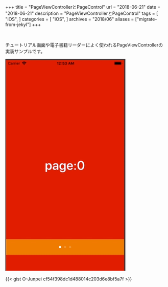 +++
title = "PageViewControllerとPageControl"
url = "2018-06-21"
date = "2018-06-21"
description = "PageViewControllerとPageControl"
tags = [
    "iOS",
]
categories = [
    "iOS",
]
archives = "2018/06"
aliases = ["migrate-from-jekyl"]
+++

<br>

チュートリアル画面や電子書籍リーダーによく使われるPageViewControllerの実装サンプルです。

![alt](1.gif)

{{< gist O-Junpei cf54f398dc1d488014c203d6e8bf5a7f >}}
